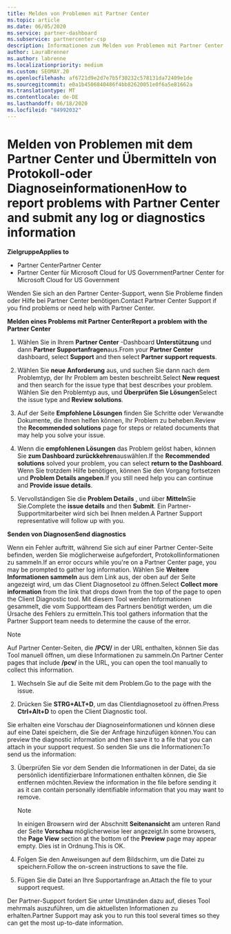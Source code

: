 ```yaml
---
title: Melden von Problemen mit Partner Center
ms.topic: article
ms.date: 06/05/2020
ms.service: partner-dashboard
ms.subservice: partnercenter-csp
description: Informationen zum Melden von Problemen mit Partner Center und zum Sammeln von Diagnoseinformationen für unser Support-Team.
author: LauraBrenner
ms.author: labrenne
ms.localizationpriority: medium
ms.custom: SEOMAY.20
ms.openlocfilehash: af6721d9e2d7e7b5f30232c578131da72409e1de
ms.sourcegitcommit: e0a1b4506840486f4bb82620051e0f6a5e81662a
ms.translationtype: MT
ms.contentlocale: de-DE
ms.lasthandoff: 06/18/2020
ms.locfileid: "84992032"
---
```

# <a name="how-to-report-problems-with-partner-center-and-submit-any-log-or-diagnostics-information"></a><span data-ttu-id="18caf-103">Melden von Problemen mit dem Partner Center und Übermitteln von Protokoll-oder Diagnoseinformationen</span><span class="sxs-lookup"><span data-stu-id="18caf-103">How to report problems with Partner Center and submit any log or diagnostics information</span></span>

<span data-ttu-id="18caf-104">**Zielgruppe**</span><span class="sxs-lookup"><span data-stu-id="18caf-104">**Applies to**</span></span>

- <span data-ttu-id="18caf-105">Partner Center</span><span class="sxs-lookup"><span data-stu-id="18caf-105">Partner Center</span></span>
- <span data-ttu-id="18caf-106">Partner Center für Microsoft Cloud for US Government</span><span class="sxs-lookup"><span data-stu-id="18caf-106">Partner Center for Microsoft Cloud for US Government</span></span>

<span data-ttu-id="18caf-107">Wenden Sie sich an den Partner Center-Support, wenn Sie Probleme finden oder Hilfe bei Partner Center benötigen.</span><span class="sxs-lookup"><span data-stu-id="18caf-107">Contact Partner Center Support if you find problems or need help with Partner Center.</span></span>

<span data-ttu-id="18caf-108">**Melden eines Problems mit Partner Center**</span><span class="sxs-lookup"><span data-stu-id="18caf-108">**Report a problem with the Partner Center**</span></span>

1. <span data-ttu-id="18caf-109">Wählen Sie in Ihrem **Partner Center** -Dashboard **Unterstützung** und dann **Partner Supportanfragen**aus.</span><span class="sxs-lookup"><span data-stu-id="18caf-109">From your **Partner Center** dashboard, select **Support** and then select **Partner support requests**.</span></span>

2. <span data-ttu-id="18caf-110">Wählen Sie **neue Anforderung** aus, und suchen Sie dann nach dem Problemtyp, der Ihr Problem am besten beschreibt.</span><span class="sxs-lookup"><span data-stu-id="18caf-110">Select **New request** and then search for the issue type that best describes your problem.</span></span> <span data-ttu-id="18caf-111">Wählen Sie den Problemtyp aus, und **Überprüfen Sie Lösungen**</span><span class="sxs-lookup"><span data-stu-id="18caf-111">Select the issue type and **Review solutions**.</span></span>

3. <span data-ttu-id="18caf-112">Auf der Seite **Empfohlene Lösungen** finden Sie Schritte oder Verwandte Dokumente, die Ihnen helfen können, Ihr Problem zu beheben.</span><span class="sxs-lookup"><span data-stu-id="18caf-112">Review the **Recommended solutions** page for steps or related documents that may help you solve your issue.</span></span>

4. <span data-ttu-id="18caf-113">Wenn die **empfohlenen Lösungen** das Problem gelöst haben, können Sie **zum Dashboard zurückkehren**auswählen.</span><span class="sxs-lookup"><span data-stu-id="18caf-113">If the **Recommended solutions** solved your problem, you can select **return to the Dashboard**.</span></span> <span data-ttu-id="18caf-114">Wenn Sie trotzdem Hilfe benötigen, können Sie den Vorgang fortsetzen und **Problem Details angeben**.</span><span class="sxs-lookup"><span data-stu-id="18caf-114">If you still need help you can continue and **Provide issue details**.</span></span>

5. <span data-ttu-id="18caf-115">Vervollständigen Sie die **Problem Details** , und über **Mitteln**Sie Sie.</span><span class="sxs-lookup"><span data-stu-id="18caf-115">Complete the **issue details** and then **Submit**.</span></span> <span data-ttu-id="18caf-116">Ein Partner-Supportmitarbeiter wird sich bei Ihnen melden.</span><span class="sxs-lookup"><span data-stu-id="18caf-116">A Partner Support representative will follow up with you.</span></span>

<span data-ttu-id="18caf-117">**Senden von Diagnosen**</span><span class="sxs-lookup"><span data-stu-id="18caf-117">**Send diagnostics**</span></span>

<span data-ttu-id="18caf-118">Wenn ein Fehler auftritt, während Sie sich auf einer Partner Center-Seite befinden, werden Sie möglicherweise aufgefordert, Protokollinformationen zu sammeln.</span><span class="sxs-lookup"><span data-stu-id="18caf-118">If an error occurs while you're on a Partner Center page, you may be prompted to gather log information.</span></span> <span data-ttu-id="18caf-119">Wählen Sie **Weitere Informationen sammeln** aus dem Link aus, der oben auf der Seite angezeigt wird, um das Client Diagnosetool zu öffnen.</span><span class="sxs-lookup"><span data-stu-id="18caf-119">Select **Collect more information** from the link that drops down from the top of the page to open the Client Diagnostic tool.</span></span> <span data-ttu-id="18caf-120">Mit diesem Tool werden Informationen gesammelt, die vom Supportteam des Partners benötigt werden, um die Ursache des Fehlers zu ermitteln.</span><span class="sxs-lookup"><span data-stu-id="18caf-120">This tool gathers information that the Partner Support team needs to determine the cause of the error.</span></span> 

>[!NOTE]
><span data-ttu-id="18caf-121">Auf Partner Center-Seiten, die **/PCV/** in der URL enthalten, können Sie das Tool manuell öffnen, um diese Informationen zu sammeln.</span><span class="sxs-lookup"><span data-stu-id="18caf-121">On Partner Center pages that include **/pcv/** in the URL, you can open the tool manually to collect this information.</span></span>

1. <span data-ttu-id="18caf-122">Wechseln Sie auf die Seite mit dem Problem.</span><span class="sxs-lookup"><span data-stu-id="18caf-122">Go to the page with the issue.</span></span>

2. <span data-ttu-id="18caf-123">Drücken Sie **STRG+ALT+D**, um das Clientdiagnosetool zu öffnen.</span><span class="sxs-lookup"><span data-stu-id="18caf-123">Press **Ctrl+Alt+D** to open the Client Diagnostic tool.</span></span>

<span data-ttu-id="18caf-124">Sie erhalten eine Vorschau der Diagnoseinformationen und können diese auf eine Datei speichern, die Sie der Anfrage hinzufügen können.</span><span class="sxs-lookup"><span data-stu-id="18caf-124">You can preview the diagnostic information and then save it to a file that you can attach in your support request.</span></span> <span data-ttu-id="18caf-125">So senden Sie uns die Informationen:</span><span class="sxs-lookup"><span data-stu-id="18caf-125">To send us the information:</span></span>

3. <span data-ttu-id="18caf-126">Überprüfen Sie vor dem Senden die Informationen in der Datei, da sie persönlich identifizierbare Informationen enthalten können, die Sie entfernen möchten.</span><span class="sxs-lookup"><span data-stu-id="18caf-126">Review the information in the file before sending it as it can contain personally identifiable information that you may want to remove.</span></span> 

    >[!NOTE]
    ><span data-ttu-id="18caf-127">In einigen Browsern wird der Abschnitt **Seitenansicht** am unteren Rand der Seite **Vorschau** möglicherweise leer angezeigt.</span><span class="sxs-lookup"><span data-stu-id="18caf-127">In some browsers, the **Page View** section at the bottom of the **Preview** page may appear empty.</span></span> <span data-ttu-id="18caf-128">Dies ist in Ordnung.</span><span class="sxs-lookup"><span data-stu-id="18caf-128">This is OK.</span></span>

4. <span data-ttu-id="18caf-129">Folgen Sie den Anweisungen auf dem Bildschirm, um die Datei zu speichern.</span><span class="sxs-lookup"><span data-stu-id="18caf-129">Follow the on-screen instructions to save the file.</span></span>

5. <span data-ttu-id="18caf-130">Fügen Sie die Datei an Ihre Supportanfrage an.</span><span class="sxs-lookup"><span data-stu-id="18caf-130">Attach the file to your support request.</span></span>

<span data-ttu-id="18caf-131">Der Partner-Support fordert Sie unter Umständen dazu auf, dieses Tool mehrmals auszuführen, um die aktuellsten Informationen zu erhalten.</span><span class="sxs-lookup"><span data-stu-id="18caf-131">Partner Support may ask you to run this tool several times so they can get the most up-to-date information.</span></span>

